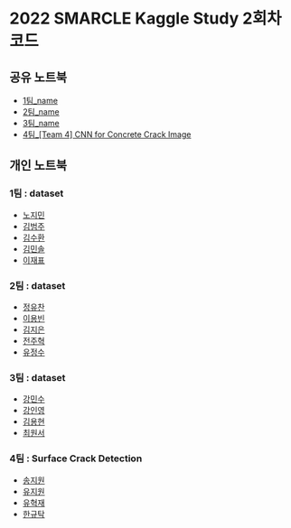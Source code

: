 # 2022 SMARCLE Kaggle Study 2회차 코드


## 공유 노트북
- [1팀_name]()
- [2팀_name]()
- [3팀_name]()
- [4팀_[Team 4] CNN for Concrete Crack Image](https://www.kaggle.com/code/formeforu/team-4-cnn-for-concrete-crack-image?scriptVersionId=95750095)

## 개인 노트북

### 1팀 : dataset
- [노지민](https://www.kaggle.com/code/emilyjiminroh/cnn-traffic-signs-classification-with-explanation)
- [김범주]()
- [김수환]()
- [김민솔]()
- [이재표](https://www.kaggle.com/code/jaepyo99/smarcle-traffic-signs-classification-with-cnn)

### 2팀 : dataset
- [정유찬]()
- [이용빈]()
- [김지은]()
- [전주혁]()
- [유정수]()     
        
### 3팀 : dataset
- [강민수]()
- [강인영]()
- [김용현]()
- [최원서]()

### 4팀 : Surface Crack Detection
- [송지원](https://www.kaggle.com/code/song3song/smc-detection-of-surface-crack-feat-cnn)
- [유지원](https://www.kaggle.com/jiyajiwon/surface-crack-detection-using-cnn)
- [유혁재](https://www.kaggle.com/dbgurwo/surface-crack-detection-cnn)
- [한규탁](https://www.kaggle.com/code/formeforu/smarcle-w3-concrete-crack-image)

